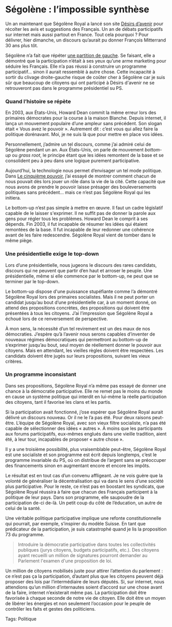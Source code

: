 # Ségolène : l’impossible synthèse

Un an maintenant que Ségolène Royal a lancé son site [Désirs d’avenir](http://www.desirsdavenir.org) pour récolter les avis et suggestions des Français. Un an de débats participatifs sur internet mais aussi partout en France. Tout cela pourquoi ? Pour délivrer, hier dimanche, un discours qu’aurait pu donner François Mitterrand 30 ans plus tôt.

Ségolène n’a fait que répéter [une partition de gauche](http://www.desirsdavenir.org/actions/telecharge_pacte.php). Se faisant, elle a démontré que la participation n’était à ses yeux qu’une arme marketing pour séduire les Français. Elle n’a pas réussi à construire un programme participatif… sinon il aurait ressemblé à autre chose. Cette incapacité à sortir du clivage droite-gauche risque de coûter cher à Ségolène car je suis sûr que beaucoup de citoyens qui ont participé à Désirs d'avenir ne se retrouveront pas dans le programme présidentiel su PS.

### Quand l’histoire se répète

En 2003, aux États-Unis, Howard Dean commit la même erreur lors des primaires démocrates pour la course à la maison Blanche. Depuis internet, il lança un mouvement populaire d’une ampleur sans précédent. Son slogan était « Vous avez le pouvoir ». Autrement dit : c’est vous qui allez faire la politique dorénavant. Moi, je ne suis là que pour mettre en place vos idées.

Personnellement, j’admire un tel discours, comme j’ai admiré celui de Ségolène pendant un an. Aux États-Unis, on parle de mouvement *bottom-up* ou *grass root*, le principe étant que les idées remontent de la base et se consolident peu à peu dans une logique purement participative.

Aujourd’hui, la technologie nous permet d’envisager un tel mode politique. Dans [Le cinquième pouvoir](http://blog.tcrouzet.com/le-cinquieme-pouvoir/), j’ai essayé de montrer comment chacun de nous pouvait dès lors jouer un rôle dans la vie de la cité. Cette capacité que nous avons de prendre le pouvoir laisse présager des bouleversements politiques sans précédent… mais ce n’est pas Ségolène Royal qui les initiera.

Le bottom-up n’est pas simple à mettre en œuvre. Il faut un cadre législatif capable de le laisser s'exprimer. Il ne suffit pas de donner la parole aux gens pour régler tous les problèmes. Howard Dean le comprit à ses dépends. Fin 2003, il fut incapable de résumer les idées qui étaient remontées de la base. Il fut incapable de leur redonner une cohérence avant de les faire redescendre. Ségolène Royal vient de tomber dans le même piège.

### Une présidentielle exige le top-down

Lors d’une présidentielle, nous jugeons le discours des rares candidats, discours qui ne peuvent que partir d’en haut et arroser le peuple. Une présidentielle, même si elle commence par le bottom-up, ne peut que se terminer par le top-down.

Le bottom-up dispose d'une puissance stupéfiante comme l’a démontré Ségolène Royal lors des primaires socialistes. Mais il ne peut porter un candidat jusqu’au bout d’une présidentielle car, à un moment donné, on attend des propositions concrètes, des propositions qui doivent être présentées à tous les citoyens. J’ai l’impression que Ségolène Royal a échoué lors de ce renversement de perspective.

À mon sens, la nécessité d’un tel revirement est un des maux de nos démocraties. J’espère qu’à l’avenir nous serons capables d’inventer de nouveaux régimes démocratiques qui permettront au bottom-up de s’exprimer jusqu’au bout, seul moyen de réellement donner le pouvoir aux citoyens. Mais en attendant, les vieilles règles doivent être respectées. Les candidats doivent être jugés sur leurs propositions, suivant les vieux critères.

### Un programme inconsistant

Dans ses propositions, Ségolène Royal n’a même pas essayé de donner une chance à la démocratie participative. Elle ne remet pas le moins du monde en cause un système politique qui interdit en lui-même la réelle participation des citoyens, tant il favorise les clans et les partis.

Si la participation avait fonctionné, j’ose espérer que Ségolène Royal aurait délivré un discours nouveau. Or il ne le l’a pas été. Pour deux raisons peut-être. L’équipe de Ségolène Royal, avec son vieux filtre socialiste, n’a pas été capable de sélectionner des idées « autres ». À moins que les participants aux forums participatifs, eux-mêmes englués dans une vieille tradition, aient été, à leur tour, incapables de proposer « autre chose ».

Il y a une troisième possibilité, plus vraisemblable peut-être, Ségolène Royal est une socialiste et son programme est écrit depuis longtemps, c’est le programme invariable du PS, où on distribue de l’argent sans se préoccuper des financements sinon en augmentant encore et encore les impôts.

Le résultat est en tout cas d’un convenu affligeant. Je ne vois guère que la volonté de généraliser la décentralisation qui va dans le sens d’une société plus participative. Pour le reste, ce n’est pas en boostant les syndicats, que Ségolène Royal réussira à faire que chacun des Français participent à la politique de leur pays. Dans son programme, elle saupoudre de la participation de-ci de-là. Un petit coup du côté de l’éducation, un autre de celui de la santé.

Une véritable politique participative implique une refonte constitutionnelle qui pourrait, par exemple, s’inspirer du modèle Suisse. En tant que prédicateur de la participation, je suis catastrophé quand je lis la proposition 73 du programme.

> Introduire la démocratie participative dans toutes les collectivités publiques (jurys citoyens, budgets participatifs, etc.). Des citoyens ayant recueilli un million de signatures pourront demander au Parlement l'examen d'une proposition de loi.

Un million de citoyens mobilisés juste pour attirer l’attention du parlement : ce n’est pas ça la participation, d’autant plus que les citoyens peuvent déjà proposer des lois par l’intermédiaire de leurs députés. Si, sur internet, nous attendions qu’un million d’internautes soient d’accord sur une chose avant de la faire, internet n’existerait même pas. La participation doit être favorisée à chaque seconde de notre vie de citoyen. Elle doit être un moyen de libérer les énergies et non seulement l’occasion pour le peuple de contrôler les faits et gestes des politiciens.

Tags: Politique